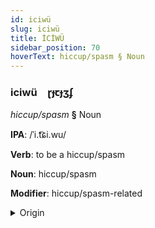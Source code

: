 ```yaml
---
id: iciwü
slug: iciwü
title: İCİWÜ
sidebar_position: 70
hoverText: hiccup/spasm § Noun
---
```


### iciwü&emsp;<span kind="abugida">ɽɟꞇɟʒʄ</span>

*hiccup/spasm* **§** Noun

**IPA**: /ˈi.t͡ɕi.wu/

**Verb**: to be a hiccup/spasm

**Noun**: hiccup/spasm

**Modifier**: hiccup/spasm-related

<details>
    <summary>Origin</summary>
    Tamil இசிவு icivu /i.ci.ʋu/<br/>
    <em>Dravidian Language Family</em>
</details>
